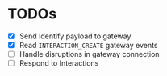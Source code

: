 # TODOs
- [x] Send Identify payload to gateway
- [x] Read `INTERACTION_CREATE` gateway events
- [ ] Handle disruptions in gateway connection
- [ ] Respond to Interactions
